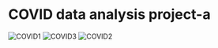 # COVID data analysis project-a

![COVID1](https://user-images.githubusercontent.com/74638365/106209633-5dfed280-6193-11eb-87a5-2034dc7f7c51.PNG)
![COVID3](https://user-images.githubusercontent.com/74638365/106209637-5f2fff80-6193-11eb-98ff-cb2a668e1d64.PNG)
![COVID2](https://user-images.githubusercontent.com/74638365/106209639-60612c80-6193-11eb-9ea4-ee0846f15267.PNG)
